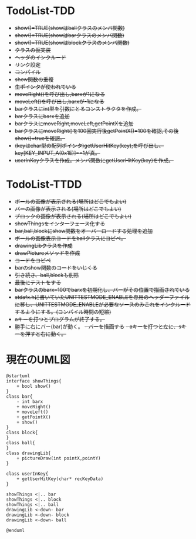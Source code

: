 # TodoList-TDD
- ~~show()=TRUE(showはballクラスのメンバ関数)~~
- ~~show()=TRUE(showはbarクラスのメンバ関数)~~
- ~~show()=TRUE(showはblockクラスのメンバ関数)~~
- ~~クラスの仮実装~~
- ~~ヘッダのインクルード~~
- ~~リンク設定~~
- ~~コンパイル~~
- ~~show関数の重複~~
- ~~生ポインタが使われている~~
- ~~moveRight()を呼び出し,barxが1になる~~
- ~~moveLeft()を呼び出し,barxが-1になる~~
- ~~barクラスにint型を引数にとるコンストラクタを作成。~~
- ~~barクラスにbarxを追加~~
- ~~barクラスにmoveRight,moveLeft,getPointXを追加~~
- ~~barクラスにmoveRight()を100回実行後getPointX()=100を確認,その後show()=trueを確認。~~
- ~~(keyはchar型の配列ポインタ)getUserHitKey(key);を呼び出し、key[KEY_INPUT_A(0x1E)]==1が真。~~  
- ~~userInKeyクラスを作成。メンバ関数にgetUserHitKey(key)を作成。~~ 

# TodoList-TTDD
- ~~ボールの画像が表示される(場所はどこでもよい)~~
- ~~バーの画像が表示される(場所はどこでもよい)~~
- ~~ブロックの画像が表示される(場所はどこでもよい)~~
- ~~showThingsをインターフェース化する~~
- ~~bar,ball,blockにshow関数をオーバーロードする処理を追加~~
- ~~ボールの画像表示コードをballクラスにコピぺ。~~
- ~~drawingLibクラスを作成~~
- ~~drawPictureメソッドを作成~~
- ~~コードをコピペ~~
- ~~barのshow関数のコードをいじくる~~
- ~~引き続き、ball,blockも削除~~
- ~~最後にテストをする~~
- ~~barクラスのbarx=100でbarxを初期化し、バーがその位置で描画されている~~
- ~~stdafx.hに書いていたUNITTESTMODE_ENABLEを専用のヘッダーファイルに移し、UNITTESTMODE_ENABLEが必要なソースのみこれをインクルードするようにする。(コンパイル時間の短縮)~~
- ~~aキーを打つとプログラムが終了する。~~  
- 勝手に右にバー(bar)が動く。
~~- バーを描画する~~
~~- aキーを打つと左に、sキーを押すと右に動く。~~



# 現在のUML図
~~~plantuml
@startuml
interface showThings{
    + bool show()
}
class bar{
    - int barx
    + moveRight()
    + moveLeft()
    + getPointX()
    + show()
}
class block{
}
class ball{
}
class drawingLib{
    + pictureDraw(int pointX,pointY)
}

class userInKey{
    + getUserHitKey(char* recKeyData)
}

showThings <|.. bar
showThings <|.. block
showThings <|.. ball
drawingLib <-down- bar
drawingLib <-down- block
drawingLib <-down- ball

@enduml
~~~


